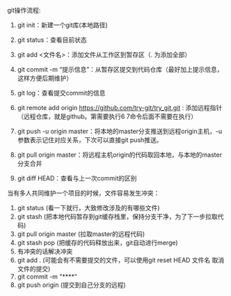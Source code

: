 git操作流程:
  1. git init：新建一个git库(本地路径)
  2. git status：查看目前状态
  3. git add <文件名>：添加文件从工作区到暂存区（. 为添加全部）
  4. git commit -m “提示信息”：从暂存区提交到代码仓库（最好加上提示信息，这样方便后期维护）
  5. git log：查看提交commit的信息
  6. git remote add origin https://github.com/try-git/try_git.git : 添加远程指针（远程仓库，就是github。第需要执行6 7命令后面不需要在执行）
  7. git push -u origin master：将本地的master分支推送到远程origin主机，-u参数表示记住对应关系，下次可以直接git push推送。
  8. git pull origin master：将远程主机origin的代码取回本地，与本地的master分支合并
  
  9. git diff HEAD：查看与上一次commit的区别
  
  
 当有多人共同维护一个项目的时候，文件容易发生冲突：
  1.	git status (看一下就行，大致修改涉及的有哪些文件)
  2.  git stash (把本地代码暂存到git缓存栈里，保持分支干净，为了下一步拉取代码)
  3.  git pull origin master (拉取master的远程代码)
  4.  git stash pop (把缓存的代码释放出来，git自动进行merge)
  5.  有冲突的话解决冲突
  6.  git add . (可能会有不需要提交的文件，可以使用git reset HEAD 文件名    取消文件的提交)
  7.  git commit -m "****"
  8.  git push origin (提交到自己分支的远程)



